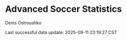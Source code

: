 # Advanced Soccer Statistics
Denis Ostroushko

<!-- gfm -->

Last successful data update: 2025-09-11 23:19:27 CST
